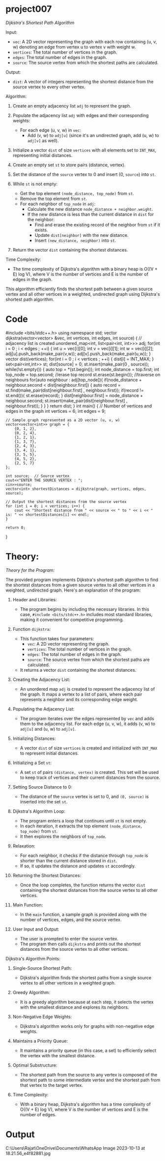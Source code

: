 # project007

*Dijkstra's Shortest Path Algorithm*

Input:
- `vec`: A 2D vector representing the graph with each row containing (u, v, w) denoting an edge from vertex u to vertex v with weight w.
- `vertices`: The total number of vertices in the graph.
- `edges`: The total number of edges in the graph.
- `source`: The source vertex from which the shortest paths are calculated.

Output:
- `dist`: A vector of integers representing the shortest distance from the source vertex to every other vertex.

Algorithm:

1. Create an empty adjacency list `adj` to represent the graph.

2. Populate the adjacency list `adj` with edges and their corresponding weights:
   - For each edge (u, v, w) in `vec`:
     - Add (v, w) to `adj[u]` (since it's an undirected graph, add (u, w) to `adj[v]` as well).

3. Initialize a vector `dist` of size `vertices` with all elements set to `INT_MAX`, representing initial distances.

4. Create an empty set `st` to store pairs (distance, vertex).

5. Set the distance of the `source` vertex to 0 and insert (0, `source`) into `st`.

6. While `st` is not empty:
   - Get the top element `(node_distance, top_node)` from `st`.
   - Remove the top element from `st`.
   - For each neighbor of `top_node` in `adj`:
     - Calculate the new distance `node_distance + neighbor.weight`.
     - If the new distance is less than the current distance in `dist` for the neighbor:
       - Find and erase the existing record of the neighbor from `st` if it exists.
       - Update `dist[neighbor]` with the new distance.
       - Insert `(new_distance, neighbor)` into `st`.

7. Return the vector `dist` containing the shortest distances.

Time Complexity:
- The time complexity of Dijkstra's algorithm with a binary heap is O((V + E) log V), where V is the number of vertices and E is the number of edges in the graph.

This algorithm efficiently finds the shortest path between a given source vertex and all other vertices in a weighted, undirected graph using Dijkstra's shortest path algorithm.

# Code

#include <bits/stdc++.h> 
using namespace std;
vector<int> dijkstra(vector<vector<int>> &vec, int vertices, int edges, int source) {
    // adjacency list is created
    unordered_map<int, list<pair<int, int>>> adj;
    for(int i = 0 ; i < edges ; ++i)
    {
        int u = vec[i][0];
        int v = vec[i][1];
        int w = vec[i][2];
        adj[u].push_back(make_pair(v,w));
        adj[v].push_back(make_pair(u,w));
    }
    vector<int> dist(vertices);
    for(int i = 0 ; i < vertices ; ++i)
    {
        dist[i] = INT_MAX;
    }
    set<pair<int,int>> st;
    dist[source] = 0;
    st.insert(make_pair(0 , source));
    while(!st.empty())
    {
        auto top = *(st.begin());
        int node_distance = top.first;
        int top_node = top.second;
        //erase top record
        st.erase(st.begin());
        //traverse on neighbours
        for(auto neighbour : adj[top_node]){
            if(node_distance + neighbour.second < dist[neighbour.first])
            {
                auto record = st.find(make_pair(dist[neighbour.first] , neighbour.first));
                if(record != st.end()){
                    st.erase(record);
                }
                dist[neighbour.first] = node_distance + neighbour.second;
                st.insert(make_pair(dist[neighbour.first] , neighbour.first));
            }
        }
    }
    return dist;
}
int main() {
    // Number of vertices and edges in the graph
    int vertices = 6;
    int edges = 9;
    
    // Sample graph represented as a 2D vector (u, v, w)
    vector<vector<int>> graph = {
        {0, 1, 2},
        {0, 2, 4},
        {1, 2, 1},
        {1, 3, 7},
        {2, 4, 3},
        {3, 4, 1},
        {3, 5, 5},
        {4, 5, 2},
        {2, 5, 7}
    };
    
    int source;  // Source vertex
    cout<<"ENTER THE SOURCE VERTEX : ";
    cin>>source;
    vector<int> shortestDistances = dijkstra(graph, vertices, edges, source);
    
    // Output the shortest distances from the source vertex
    for (int i = 0; i < vertices; i++) {
        cout << "Shortest distance from " << source << " to " << i << " is: " << shortestDistances[i] << endl;
    }
    
    return 0;
}

# Theory:

*Theory for the Program:*

The provided program implements Dijkstra's shortest path algorithm to find the shortest distances from a given source vertex to all other vertices in a weighted, undirected graph. Here's an explanation of the program:

1. Header and Libraries:
   - The program begins by including the necessary libraries. In this case, `#include <bits/stdc++.h>` includes most standard libraries, making it convenient for competitive programming.

2. Function `dijkstra`:
   - This function takes four parameters:
     - `vec`: A 2D vector representing the graph.
     - `vertices`: The total number of vertices in the graph.
     - `edges`: The total number of edges in the graph.
     - `source`: The source vertex from which the shortest paths are calculated.
   - It returns a vector `dist` containing the shortest distances.

3. Creating the Adjacency List:
   - An unordered map `adj` is created to represent the adjacency list of the graph. It maps a vertex to a list of pairs, where each pair represents a neighbor and its corresponding edge weight.

4. Populating the Adjacency List:
   - The program iterates over the edges represented by `vec` and adds them to the adjacency list. For each edge (u, v, w), it adds (v, w) to `adj[u]` and (u, w) to `adj[v]`.

5. Initializing Distances:
   - A vector `dist` of size `vertices` is created and initialized with `INT_MAX` to represent initial distances.

6. Initializing a Set `st`:
   - A set `st` of pairs `(distance, vertex)` is created. This set will be used to keep track of vertices and their current distances from the source.

7. Setting Source Distance to 0:
   - The distance of the `source` vertex is set to 0, and `(0, source)` is inserted into the set `st`.

8. Dijkstra's Algorithm Loop:
   - The program enters a loop that continues until `st` is not empty.
   - In each iteration, it extracts the top element `(node_distance, top_node)` from `st`.
   - It then explores the neighbors of `top_node`.

9. Relaxation:
   - For each neighbor, it checks if the distance through `top_node` is shorter than the current distance stored in `dist`.
   - If so, it updates the distance and updates `st` accordingly.

10. Returning the Shortest Distances:
    - Once the loop completes, the function returns the vector `dist` containing the shortest distances from the source vertex to all other vertices.

11. Main Function:
    - In the `main` function, a sample graph is provided along with the number of vertices, edges, and the source vertex.

12. User Input and Output:
    - The user is prompted to enter the source vertex.
    - The program then calls `dijkstra` and prints out the shortest distances from the source vertex to all other vertices.

Dijkstra's Algorithm Points:

1. Single-Source Shortest Path:
   - Dijkstra's algorithm finds the shortest paths from a single source vertex to all other vertices in a weighted graph.

2. Greedy Algorithm:
   - It is a greedy algorithm because at each step, it selects the vertex with the smallest distance and explores its neighbors.

3. Non-Negative Edge Weights:
   - Dijkstra's algorithm works only for graphs with non-negative edge weights.

4. Maintains a Priority Queue:
   - It maintains a priority queue (in this case, a set) to efficiently select the vertex with the smallest distance.

5. Optimal Substructure:
   - The shortest path from the source to any vertex is composed of the shortest path to some intermediate vertex and the shortest path from that vertex to the target vertex.

6. Time Complexity:
   - With a binary heap, Dijkstra's algorithm has a time complexity of O((V + E) log V), where V is the number of vertices and E is the number of edges.

# Output

C:\Users\Rajat\OneDrive\Documents\WhatsApp Image 2023-10-13 at 18.21.56_e4f82881.jpg

